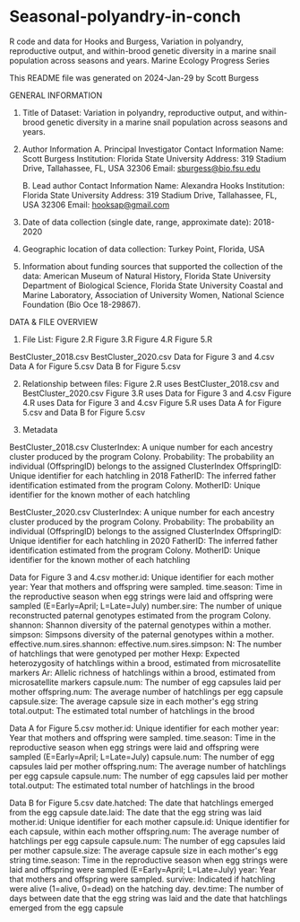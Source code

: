 # Seasonal-polyandry-in-conch
R code and data for Hooks and Burgess, Variation in polyandry, reproductive output, and within-brood genetic diversity in a marine snail population across seasons and years. Marine Ecology Progress Series

This README file was generated on 2024-Jan-29 by Scott Burgess

GENERAL INFORMATION

1. Title of Dataset: Variation in polyandry, reproductive output, and within-brood genetic diversity in a marine snail population across seasons and years.

2. Author Information
	A. Principal Investigator Contact Information
		Name: Scott Burgess
		Institution: Florida State University
		Address: 319 Stadium Drive, Tallahassee, FL, USA 32306
		Email: sburgess@bio.fsu.edu

	B. Lead author Contact Information
		Name: Alexandra Hooks
		Institution: Florida State University
		Address: 319 Stadium Drive, Tallahassee, FL, USA 32306
		Email: hooksap@gmail.com


3. Date of data collection (single date, range, approximate date): 2018-2020 

4. Geographic location of data collection: Turkey Point, Florida, USA

5. Information about funding sources that supported the collection of the data: American Museum of Natural History, Florida State University Department of Biological Science, Florida State University Coastal and Marine Laboratory, Association of University Women, National Science Foundation (Bio Oce 18-29867).



DATA & FILE OVERVIEW

1. File List: 
Figure 2.R
Figure 3.R
Figure 4.R
Figure 5.R

BestCluster_2018.csv
BestCluster_2020.csv
Data for Figure 3 and 4.csv
Data A for Figure 5.csv
Data B for Figure 5.csv



2. Relationship between files: 
Figure 2.R uses BestCluster_2018.csv and BestCluster_2020.csv
Figure 3.R uses Data for Figure 3 and 4.csv
Figure 4.R uses Data for Figure 3 and 4.csv
Figure 5.R uses Data A for Figure 5.csv and Data B for Figure 5.csv




3. Metadata

BestCluster_2018.csv
ClusterIndex: A unique number for each ancestry cluster produced by the program Colony. 
Probability: The probability an individual (OffspringID) belongs to the assigned ClusterIndex
OffspringID: Unique identifier for each hatchling in 2018
FatherID: The inferred father identification estimated from the program Colony.
MotherID: Unique identifier for the known mother of each hatchling

BestCluster_2020.csv
ClusterIndex: A unique number for each ancestry cluster produced by the program Colony. 
Probability: The probability an individual (OffspringID) belongs to the assigned ClusterIndex
OffspringID: Unique identifier for each hatchling in 2020
FatherID: The inferred father identification estimated from the program Colony.
MotherID: Unique identifier for the known mother of each hatchling
 

Data for Figure 3 and 4.csv
mother.id: Unique identifier for each mother
year: Year that mothers and offspring were sampled.
time.season: Time in the reproductive season when egg strings were laid and offspring were sampled (E=Early=April; L=Late=July)
number.sire: The number of unique reconstructed paternal genotypes estimated from the program Colony.
shannon: Shannon diversity of the paternal genotypes within a mother.
simpson: Simpsons diversity of the paternal genotypes within a mother.
effective.num.sires.shannon:
effective.num.sires.simpson:
N: The number of hatchlings that were genotyped per mother
Hexp: Expected heterozygosity of hatchlings within a brood, estimated from microsatellite markers
Ar: Allelic richness of hatchlings within a brood, estimated from microsatellite markers
capsule.num: The number of egg capsules laid per mother
offspring.num: The average number of hatchlings per egg capsule 
capsule.size: The average capsule size in each mother's egg string
total.output: The estimated total number of hatchlings in the brood


Data A for Figure 5.csv
mother.id: Unique identifier for each mother
year: Year that mothers and offspring were sampled.
time.season: Time in the reproductive season when egg strings were laid and offspring were sampled (E=Early=April; L=Late=July)
capsule.num: The number of egg capsules laid per mother 
offspring.num: The average number of hatchlings per egg capsule 
capsule.num: The number of egg capsules laid per mother
total.output: The estimated total number of hatchlings in the brood

Data B for Figure 5.csv
date.hatched: The date that hatchlings emerged from the egg capsule
date.laid: The date that the egg string was laid
mother.id: Unique identifier for each mother
capsule.id: Unique identifier for each capsule, within each mother
offspring.num: The average number of hatchlings per egg capsule 
capsule.num: The number of egg capsules laid per mother
capsule.size: The average capsule size in each mother's egg string
time.season: Time in the reproductive season when egg strings were laid and offspring were sampled (E=Early=April; L=Late=July)
year: Year that mothers and offspring were sampled.
survive: Indicated if hatchling were alive (1=alive, 0=dead) on the hatching day.
dev.time: The number of days between date that the egg string was laid and the date that hatchlings emerged from the egg capsule

